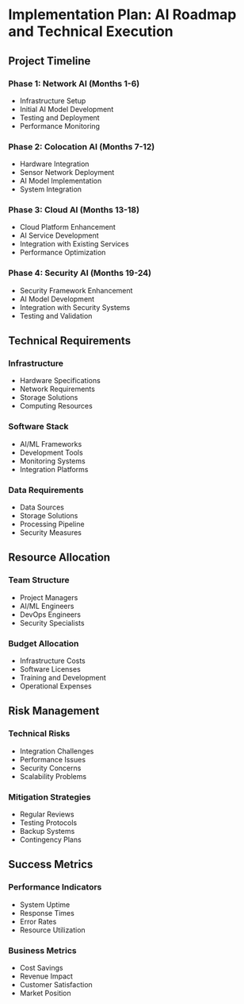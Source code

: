 # Implementation Plan: AI Roadmap and Technical Execution

## Project Timeline
### Phase 1: Network AI (Months 1-6)
- Infrastructure Setup
- Initial AI Model Development
- Testing and Deployment
- Performance Monitoring

### Phase 2: Colocation AI (Months 7-12)
- Hardware Integration
- Sensor Network Deployment
- AI Model Implementation
- System Integration

### Phase 3: Cloud AI (Months 13-18)
- Cloud Platform Enhancement
- AI Service Development
- Integration with Existing Services
- Performance Optimization

### Phase 4: Security AI (Months 19-24)
- Security Framework Enhancement
- AI Model Development
- Integration with Security Systems
- Testing and Validation

## Technical Requirements
### Infrastructure
- Hardware Specifications
- Network Requirements
- Storage Solutions
- Computing Resources

### Software Stack
- AI/ML Frameworks
- Development Tools
- Monitoring Systems
- Integration Platforms

### Data Requirements
- Data Sources
- Storage Solutions
- Processing Pipeline
- Security Measures

## Resource Allocation
### Team Structure
- Project Managers
- AI/ML Engineers
- DevOps Engineers
- Security Specialists

### Budget Allocation
- Infrastructure Costs
- Software Licenses
- Training and Development
- Operational Expenses

## Risk Management
### Technical Risks
- Integration Challenges
- Performance Issues
- Security Concerns
- Scalability Problems

### Mitigation Strategies
- Regular Reviews
- Testing Protocols
- Backup Systems
- Contingency Plans

## Success Metrics
### Performance Indicators
- System Uptime
- Response Times
- Error Rates
- Resource Utilization

### Business Metrics
- Cost Savings
- Revenue Impact
- Customer Satisfaction
- Market Position 